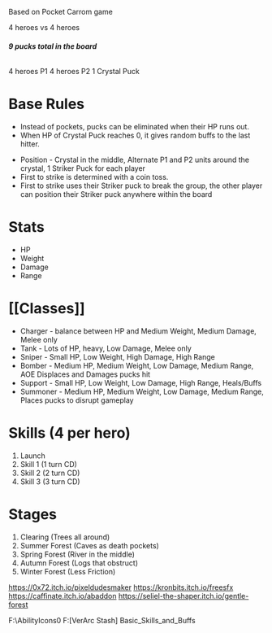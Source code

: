 Based on Pocket Carrom game

4 heroes vs 4 heroes
###### **9 pucks total in the board**
4 heroes P1
4 heroes P2
1 Crystal Puck

# **Base Rules**
- Instead of pockets, pucks can be eliminated when their HP runs out.
- When HP of Crystal Puck reaches 0, it gives random buffs to the last hitter.
* Position - Crystal in the middle, Alternate P1 and P2 units around the crystal, 1 Striker Puck for each player
* First to strike is determined with a coin toss.
* First to strike uses their Striker puck to break the group, the other player can position their Striker puck anywhere within the board

# **Stats**
* HP
* Weight
* Damage
* Range

# **[[Classes]]**

* Charger - balance between HP and Medium Weight, Medium Damage, Melee only
* Tank - Lots of HP, heavy, Low Damage, Melee only
* Sniper - Small HP, Low Weight, High Damage, High Range
* Bomber - Medium HP, Medium Weight, Low Damage, Medium Range, AOE Displaces and Damages pucks hit
* Support - Small HP, Low Weight, Low Damage, High Range, Heals/Buffs
* Summoner - Medium HP, Medium Weight, Low Damage, Medium Range, Places pucks to disrupt gameplay

# **Skills (4 per hero)**

1. Launch
2. Skill 1 (1 turn CD)
3. Skill 2 (2 turn CD)
4. Skill 3 (3 turn CD)

# **Stages**
1. Clearing (Trees all around)
2. Summer Forest (Caves as death pockets)
3. Spring Forest (River in the middle)
4. Autumn Forest (Logs that obstruct)
5. Winter Forest (Less Friction)

https://0x72.itch.io/pixeldudesmaker
https://kronbits.itch.io/freesfx
https://caffinate.itch.io/abaddon
https://seliel-the-shaper.itch.io/gentle-forest

F:\AbilityIcons0
F:\[VerArc Stash] Basic_Skills_and_Buffs